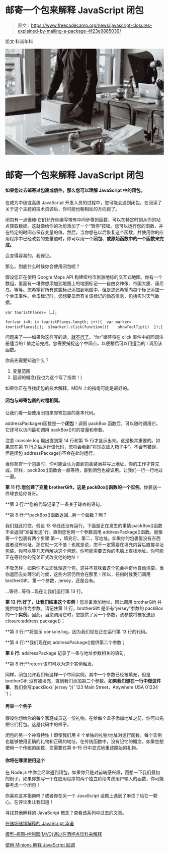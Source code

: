 # 邮寄一个包来解释 JavaScript 闭包

> 原文：<https://www.freecodecamp.org/news/javascript-closures-explained-by-mailing-a-package-4f23e9885039/>

凯文·科诺年科

![1*IJ7H4WWlDuAWxlUSaF-Z6A](img/9696119b59286450031b75068c853782.png)

# 邮寄一个包来解释 JavaScript 闭包

#### 如果您过去邮寄过包裹或信件，那么您可以理解 JavaScript 中的闭包。

在成为中级或高级 JavaScript 开发人员的过程中，您可能会遇到闭包。在阅读了关于这个主题的技术资源后，你可能也朝相反的方向跑了。

闭包有一点很棒:它们允许你编写带有中间步骤的函数，可以在特定时刻从你的站点获取数据。这就像给你的功能添加了一个“暂停”按钮。您可以运行您的函数，并在特定的时间点保存变量的值。然后，当你想在以后恢复这个函数，并使用你的应用程序中已经改变的变量值时，你可以用一个**闭包、**或原始函数中的一个函数**来完成。**

会变得容易的，我保证。

那么，到底什么时候你会使用闭包呢？

假设您正在使用 Google Maps API 构建纽约市旅游地标的交互式地图。你有一个数组，里面有一堆你想添加到地图上的地图标记——自由女神像、帝国大厦、康尼岛，等等。您希望将所有这些标记添加到地图中，但是您还希望向每个标记添加一个单击事件。单击标记时，您想要显示有关该标记的动态信息，包括实时天气数据。

```
var touristPlaces= […];
```

```
for(var i=0; i< touristPlaces.length; i++){  var marker= touristPlaces[i];  $(marker).click(function(){    showToolTip(i)  });}
```

问题来了——如果你这样写的话，[就不行了](http://stackoverflow.com/questions/2622421/what-are-the-use-cases-for-closures-callback-functions-in-javascript)。“for”循环将在 click 事件中的回调注册适当的 I 值之前完成。您需要捕捉这个中间点，以便稍后可以用适当的 I 调用该函数。

你首先需要知道什么？

1.  变量范围
2.  回调的概念(我也为这个写了指南！)

如果你正在寻找闭包的技术解释，MDN 上的指南可能是最好的。

#### 闭包与邮寄包裹的过程相同。

让我们看一些使用闭包来邮寄包裹的基本代码。

addressPackage()函数是一个**闭包**！调用 packBox 函数后，可以随时调用它。它还可以访问最初调用 packBox()时的变量和参数。

注意 console.log 输出直到第 14 行和第 15 行才显示出来。这是极其重要的。如果您在第 11 行之后运行该代码，您将会看到“将球衣放入箱子中”。不会有错误，但是闭包 addressPackage()不会在此时运行。

当你邮寄一个包裹时，你可能会认为直到包裹装满并写上地址，你的工作才算完成。同样，packBox()函数会一直等待，直到闭包也被调用。让我们一行一行地过一遍。

**第 11 行:**您创建了变量 brotherGift，这是 packBox()函数的一个**实例**。你要送一件球衣给你哥哥。

**第 3 行:**您的代码记录了一条关于球衣的语句。

**第 8 行:**packBox()函数返回…另一个函数？啊？

我们就此打住，假设 13 号线还没有运行。下面是正在发生的事情:packBox()函数不会返回“准备发送”行，直到您也用一个参数调用 addressPackage()函数。就像寄一个包裹有两个步骤:第一，填充它，第二，写地址。如果你的包裹里没有东西或者没有地址，那它就一文不值！也就是说，您不一定需要在填充内容后直接寻址包装。你可以等几天再解决这个问题。你可能需要去你的电脑上查找地址。你可能正在等待你的兄弟正式改变他的地址！

不管怎样，如果你不立即处理这个包，这并不意味着这个包会神奇地自动清空。当你返回去处理它的时候，这些内容仍然会在那里！所以，任何时候我们调用 brotherGift，第一个参数，jersey，还是会有。

…等待…等待…现在让我们运行第 13 行。

**第 13 行:**好了，让我们结束这个**实例**！您准备添加地址，因此调用 brotherGift 并提供地址作为参数。请记住第 11 行，brotherGift 是带有“jersey”参数的 packBox 的一个**实例**。因此，当您调用它时，您提供了另一个参数，该参数将被发送到 closure:address package()；

**第 3 行:**将显示 console.log，因为我们现在正在运行第 13 行的代码。

**第 4 行:**我们现在向 addressPackage()提供第二个参数；

**第 6 行:** addressPackage 记录了一条与地址参数相关的语句。

**第 8 行:**return 语句可以为这个实例触发。

同样，闭包允许我们有这样一个中间实例，其中一个参数已经被填充，但是 brotherGift 没有被填充，直到我们添加第二个参数。**如果我们想在一行中做这件事**，我们会写:packBox(' jersey ')(' 123 Main Street，Anywhere USA 01234 ')；

#### 再举一个例子

假设你想给你的每个家庭成员送一份礼物。在给每个盒子添加地址之前，你可以先把它们打包。这是代码中的样子。

闭包的另一个神奇特性！即使我们用 4 个单独的礼物/地址对运行函数，每个实例也能够使用正确的礼物和正确的地址。在传统函数中，没有记忆的概念。如果您想使用一个传统的函数，您需要在第 6–15 行中显式地重述原始的礼物。

#### 你将在哪里使用这个

在 Node.js 中你会经常遇到闭包，如果你只是对前端感兴趣，回想一下我们最初的例子。如果你想写一个在应用程序的两个独立阶段考虑用户输入的函数，你可能要考虑一个闭包！

你喜欢这本指南吗？或者你在另一个 JavaScript 话题上遇到了麻烦？给它一颗心，在评论里让我知道！

寻找其他解释的 JavaScript 概念？查看该系列中过去的文章。

[在赌场赌博解释的 JavaScript 承诺](https://medium.freecodecamp.com/javascript-promises-explained-by-gambling-at-a-casino-28ad4c5b2573#.8e096ciu2)

[模型-视图-控制器(MVC)通过在酒吧点饮料来解释](https://medium.freecodecamp.com/model-view-controller-mvc-explained-through-ordering-drinks-at-the-bar-efcba6255053#.a2wmxu74b)

[使用 Minions 解释 JavaScript 回调](https://medium.freecodecamp.com/javascript-callbacks-explained-using-minions-da272f4d9bcd#.rf0y0hl26)